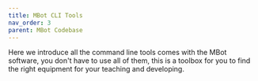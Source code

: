 ```yaml
---
title: MBot CLI Tools
nav_order: 3
parent: MBot Codebase
---
```


Here we introduce all the command line tools comes with the MBot software, you don't have to use all of them, this is a toolbox for you to find the right equipment for your teaching and developing.